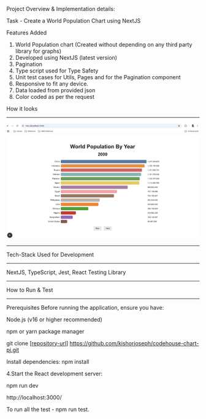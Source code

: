 
Project Overview & Implementation details:

Task - Create a World Population Chart using NextJS

Features Added

1) World Population chart (Created without depending on any third party library for graphs)
2) Developed using NextJS (latest version)
3) Pagination
4) Type script used for Type Safety
5) Unit test cases for Utils, Pages and for the Pagination component
6) Responsive to fit any device.
7) Data loaded from provided json
8) Color coded as per the request


How it looks
****************

![Application Screenshot](public/assets/World_Population.png "World Population By Year")

****************************************************************************************


Tech-Stack Used for Development
*******************************

NextJS, TypeScript, Jest, React Testing Library

**********************************************

How to Run & Test
*********************

Prerequisites Before running the application, ensure you have:

Node.js (v16 or higher recommended)

npm or yarn package manager

git clone [[repository-url](https://github.com/kishorjoseph/codehouse-chart-pj.git)] https://github.com/kishorjoseph/codehouse-chart-pj.git

Install dependencies: npm install

4.Start the React development server:

npm run dev

http://localhost:3000/

To run all the test - npm run test.